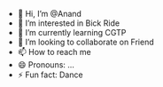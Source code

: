 - 👋 Hi, I’m @Anand  
- 👀 I’m interested in Bick Ride
- 🌱 I’m currently learning CGTP
- 💞️ I’m looking to collaborate on Friend
- 📫 How to reach me 
- 😄 Pronouns: ...
- ⚡ Fun fact: Dance

<!---
Atck30/Atck30 is a ✨ special ✨ repository because its `README.md` (this file) appears on your GitHub profile.
You can click the Preview link to take a look at your changes.
--->

